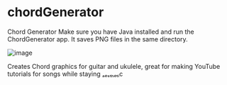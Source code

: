 # chordGenerator
Chord Generator
Make sure you have Java installed and run the ChordGenerator app. It saves PNG files in the same directory. 

![image](https://user-images.githubusercontent.com/37674127/211654324-e2f62d13-8439-49ed-b51d-477c3823ba73.png)

Creates Chord graphics for guitar and ukulele, great for making YouTube tutorials for songs while staying ₐₑₛₜₕₑₜᵢc
